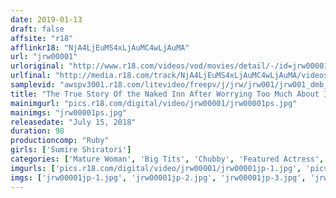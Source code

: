 ```yaml
---
date: 2019-01-13
draft: false
affsite: "r18"
afflinkr18: "NjA4LjEuMS4xLjAuMC4wLjAuMA"
url: "jrw00001"
urloriginal: "http://www.r18.com/videos/vod/movies/detail/-/id=jrw00001"
urlfinal: "http://media.r18.com/track/NjA4LjEuMS4xLjAuMC4wLjAuMA/videos/vod/movies/detail/-/id=jrw00001"
samplevid: "awspv3001.r18.com/litevideo/freepv/j/jrw/jrw001/jrw001_dmb_w.mp4"
title: "The True Story Of the Naked Inn After Worrying Too Much About Internet Rumors And Reviews, This Excessively Erotic Hot Springs Inn Began To Offer Out-Of-Control Hospitality To Satisfy Any Man's Desires, So We Had To Go And See For Ourselves Sumire Shiratori"
mainimgurl: "pics.r18.com/digital/video/jrw00001/jrw00001ps.jpg"
mainimgs: "jrw00001ps.jpg"
releasedate: "July 15, 2018"
duration: 98
productioncomp: "Ruby"
girls: ['Sumire Shiratori']
categories: ['Mature Woman', 'Big Tits', 'Chubby', 'Featured Actress', 'Drama', 'Hot Spring', 'Hi-Def']
imgurls: ['pics.r18.com/digital/video/jrw00001/jrw00001jp-1.jpg', 'pics.r18.com/digital/video/jrw00001/jrw00001jp-2.jpg', 'pics.r18.com/digital/video/jrw00001/jrw00001jp-3.jpg', 'pics.r18.com/digital/video/jrw00001/jrw00001jp-4.jpg', 'pics.r18.com/digital/video/jrw00001/jrw00001jp-5.jpg', 'pics.r18.com/digital/video/jrw00001/jrw00001jp-6.jpg', 'pics.r18.com/digital/video/jrw00001/jrw00001jp-7.jpg', 'pics.r18.com/digital/video/jrw00001/jrw00001jp-8.jpg', 'pics.r18.com/digital/video/jrw00001/jrw00001jp-9.jpg', 'pics.r18.com/digital/video/jrw00001/jrw00001jp-10.jpg', 'pics.r18.com/digital/video/jrw00001/jrw00001jp-11.jpg', 'pics.r18.com/digital/video/jrw00001/jrw00001jp-12.jpg', 'pics.r18.com/digital/video/jrw00001/jrw00001jp-13.jpg', 'pics.r18.com/digital/video/jrw00001/jrw00001jp-14.jpg', 'pics.r18.com/digital/video/jrw00001/jrw00001jp-15.jpg', 'pics.r18.com/digital/video/jrw00001/jrw00001jp-16.jpg', 'pics.r18.com/digital/video/jrw00001/jrw00001jp-17.jpg', 'pics.r18.com/digital/video/jrw00001/jrw00001jp-18.jpg', 'pics.r18.com/digital/video/jrw00001/jrw00001jp-19.jpg', 'pics.r18.com/digital/video/jrw00001/jrw00001jp-20.jpg']
imgs: ['jrw00001jp-1.jpg', 'jrw00001jp-2.jpg', 'jrw00001jp-3.jpg', 'jrw00001jp-4.jpg', 'jrw00001jp-5.jpg', 'jrw00001jp-6.jpg', 'jrw00001jp-7.jpg', 'jrw00001jp-8.jpg', 'jrw00001jp-9.jpg', 'jrw00001jp-10.jpg', 'jrw00001jp-11.jpg', 'jrw00001jp-12.jpg', 'jrw00001jp-13.jpg', 'jrw00001jp-14.jpg', 'jrw00001jp-15.jpg', 'jrw00001jp-16.jpg', 'jrw00001jp-17.jpg', 'jrw00001jp-18.jpg', 'jrw00001jp-19.jpg', 'jrw00001jp-20.jpg']
---
```

